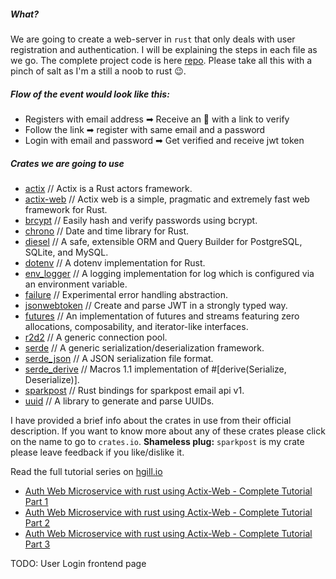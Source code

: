 ##### What?

We are going to create a web-server in `rust` that only deals with user registration and authentication. I will be explaining the steps in each file as we go. The complete project code is here [repo](https://gitlab.com/mygnu/rust-auth-server). Please take all this with a pinch of salt as I'm a still a noob to rust 😉.

##### Flow of the event would look like this:

- Registers with email address ➡ Receive an 📨 with a link to verify
- Follow the link ➡ register with same email and a password
- Login with email and password ➡ Get verified and receive jwt token

##### Crates we are going to use

- [actix](https://crates.io/crates/actix) // Actix is a Rust actors framework.
- [actix-web](https://crates.io/crates/actix-web) // Actix web is a simple, pragmatic and extremely fast web framework for Rust.
- [brcypt](https://crates.io/crates/bcrypt) // Easily hash and verify passwords using bcrypt.
- [chrono](https://crates.io/crates/chrono) // Date and time library for Rust.
- [diesel](https://crates.io/crates/diesel) // A safe, extensible ORM and Query Builder for PostgreSQL, SQLite, and MySQL.
- [dotenv](https://crates.io/crates/dotenv) // A dotenv implementation for Rust.
- [env_logger](https://crates.io/crates/env_logger) // A logging implementation for log which is configured via an environment variable.
- [failure](https://crates.io/crates/failure) // Experimental error handling abstraction.
- [jsonwebtoken](https://crates.io/crates/jsonwebtoken) // Create and parse JWT in a strongly typed way.
- [futures](https://crates.io/crates/futures) // An implementation of futures and streams featuring zero allocations, composability, and iterator-like interfaces.
- [r2d2](https://crates.io/crates/r2d2) // A generic connection pool.
- [serde](https://crates.io/crates/serde) // A generic serialization/deserialization framework.
- [serde_json](https://crates.io/crates/serde_json) // A JSON serialization file format.
- [serde_derive](https://crates.io/crates/serde_derive) // Macros 1.1 implementation of #[derive(Serialize, Deserialize)].
- [sparkpost](https://crates.io/crates/sparkpost) // Rust bindings for sparkpost email api v1.
- [uuid](https://crates.io/crates/uuid) // A library to generate and parse UUIDs.

I have provided a brief info about the crates in use from their official description. If you want to know more about any of these crates please click on the name to go to `crates.io`.
**Shameless plug:** `sparkpost` is my crate please leave feedback if you like/dislike it.

Read the full tutorial series on [hgill.io](https://hgill.io)

- [Auth Web Microservice with rust using Actix-Web - Complete Tutorial Part 1](https://hgill.io/posts/auth-microservice-rust-actix-web-diesel-complete-tutorial-part-1/)
- [Auth Web Microservice with rust using Actix-Web - Complete Tutorial Part 2](https://hgill.io/posts/auth-microservice-rust-actix-web-diesel-complete-tutorial-part-2/)
- [Auth Web Microservice with rust using Actix-Web - Complete Tutorial Part 3](https://hgill.io/posts/auth-microservice-rust-actix-web-diesel-complete-tutorial-part-3/)

TODO: User Login frontend page
